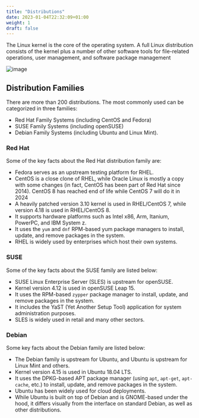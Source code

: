 ```yaml
---
title: "Distributions"
date: 2023-01-04T22:32:09+01:00
weight: 1
draft: false
---
```


The Linux kernel is the core of the operating system. A full Linux distribution consists of the kernel plus a number of other software tools for file-related operations, user management, and software package management

![image](https://user-images.githubusercontent.com/64461123/117853592-e6a80700-b288-11eb-8063-22c579209436.png)

## Distribution Families

There are more than 200 distributions. The most commonly used can be categorized in three families:

- Red Hat Family Systems (including CentOS and Fedora)
- SUSE Family Systems (including openSUSE)
- Debian Family Systems (including Ubuntu and Linux Mint).

### Red Hat

Some of the key facts about the Red Hat distribution family are:

- Fedora serves as an upstream testing platform for RHEL.
- CentOS is a close clone of RHEL, while Oracle Linux is mostly a copy with some changes (in fact, CentOS has been part of Red Hat since 2014). CentOS 8 has reached end of life while CentOS 7 will do it in 2024
- A heavily patched version 3.10 kernel is used in RHEL/CentOS 7, while version 4.18 is used in RHEL/CentOS 8.
- It supports hardware platforms such as Intel x86,  Arm, Itanium, PowerPC, and IBM System z.
- It uses the `yum` and `dnf` RPM-based yum package managers to install, update, and remove packages in the system.
- RHEL is widely used by enterprises which host their own systems.

### SUSE

Some of the key facts about the SUSE family are listed below:

- SUSE Linux Enterprise Server (SLES) is upstream for openSUSE.
- Kernel version 4.12 is used in openSUSE Leap 15.
- It uses the RPM-based `zypper` package manager to install, update, and remove packages in the system.
- It includes the YaST (Yet Another Setup Tool) application for system administration purposes.
- SLES is widely used in retail and many other sectors.

### Debian

Some key facts about the Debian family are listed below:

- The Debian family is upstream for Ubuntu, and Ubuntu is upstream for Linux Mint and others.
- Kernel version 4.15 is used in Ubuntu 18.04 LTS.
- It uses the DPKG-based APT package manager (using `apt`, `apt-get`, `apt-cache`, etc.) to install, update, and remove packages in the system.
- Ubuntu has been widely used for cloud deployments.
- While Ubuntu is built on top of Debian and is GNOME-based under the hood, it differs visually from the interface on standard Debian, as well as other distributions.